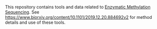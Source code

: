 This repository contains tools and data related to [Enzymatic Methylation Sequencing](https://www.neb.com/products/e7120-nebnext-enzymatic-methyl-seq-kit).
See https://www.biorxiv.org/content/10.1101/2019.12.20.884692v2 for method details and use of these tools.
